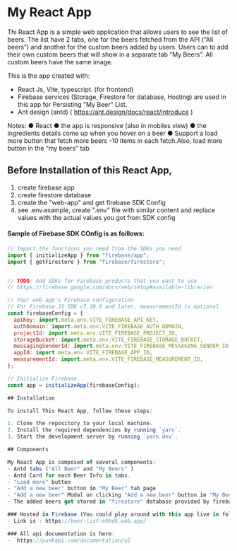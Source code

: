 # My React App

Thi React App is a simple web application that allows users to see the list of beers. The list have 2 tabs, one for the beers fetched from the API (“All beers”) and another for the custom beers added by users. Users can to add their own custom beers that will show in a separate tab “My Beers”. All custom beers have the same image.

This is the app created with:
-  React Js, Vite, typescript. (for frontend)
- Firebase services (Storage, Firestore for database, Hosting) are used in this app for Persisting "My Beer" List.
- Ant design (antd) ( https://ant.design/docs/react/introduce )

Notes:
● React 
● the app is responsive (also in mobiles view)
● the ingredients details come up when you hover on a beer
● Support a load more button that fetch more beers -10 items in each fetch.Also, load more button in the “my beers” tab

## Before Installation of this React App,
1. create firebase app
2. create firestore database 
3. create the "web-app" and get firebase SDK Config
4. see .env.example, create ".env" file with similar content and replace values with the actual values you got from SDK config
#### Sample of Firebase SDK COnfig is as foillows:
```jsx
// Import the functions you need from the SDKs you need
import { initializeApp } from "firebase/app";
import { getFirestore } from "firebase/firestore";


// TODO: Add SDKs for Firebase products that you want to use
// https://firebase.google.com/docs/web/setup#available-libraries

// Your web app's Firebase configuration
// For Firebase JS SDK v7.20.0 and later, measurementId is optional
const firebaseConfig = {
  apiKey: import.meta.env.VITE_FIREBASE_API_KEY,
  authDomain: import.meta.env.VITE_FIREBASE_AUTH_DOMAIN,
  projectId: import.meta.env.VITE_FIREBASE_PROJECT_ID,
  storageBucket: import.meta.env.VITE_FIREBASE_STORAGE_BUCKET,
  messagingSenderId: import.meta.env.VITE_FIREBASE_MESSAGING_SENDER_ID,
  appId: import.meta.env.VITE_FIREBASE_APP_ID,
  measurementId: import.meta.env.VITE_FIREBASE_MEASUREMENT_ID,
};

// Initialize Firebase
const app = initializeApp(firebaseConfig);

## Installation

To install This React App, follow these steps:

1. Clone the repository to your local machine.
2. Install the required dependencies by running `yarn`.
3. Start the development server by running `yarn dev`.

## Components

My React App is composed of several components:
- Antd tabs ("All Beer" and "My Beers" )
- Antd Card for each Beer Info in tabs.
- "Load more" button
- "Add a new beer" button in "My Beer" tab page
- "Add a new beer" Modal on clicking "Add a new beer" button in "My Beer" tab page
- The added beers get stored in "firestore" database provided by firebase

### Hosted in Firebase (You could play around with this app live in following URL)
- Link is : https://beer-list-e0bd6.web.app/ 

### All api documentation is here:
-  https://punkapi.com/documentation/v2


